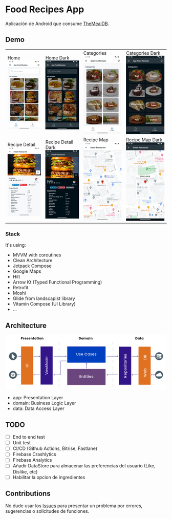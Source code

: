 # Food Recipes App
Aplicación de Android que consume [TheMealDB](https://www.themealdb.com/). 


## Demo
<table>
    <tr>
        <td> Home<br/><img src="media/screenshot1.png"  width="180"></td>
        <td> Home Dark<br/><img src="media/screenshot1_dark.png" alt="Main screen" width="180"></td>
        <td> Categories<br/><img src="media/screenshot4.png"  width="180"></td>
        <td> Categories Dark<br/><img src="media/screenshot4_dark.png" alt="Main screen" width="180"></td>
    </tr> 
    <tr>
       <td> Recipe Detail<br/><img src="media/screenshot2.png"  width="180"></td>
        <td> Recipe Detail Dark<br/><img src="media/screenshot2_dark.png" alt="Main screen" width="180"></td>
        <td> Recipe Map<br/><img src="media/screenshot3.png"  width="180"></td>
        <td> Recipe Map Dark<br/><img src="media/screenshot3_dark.png" alt="Main screen" width="180"></td>
    </tr> 
</table>

### Stack

It's using:

- MVVM with coroutines
- Clean Architecture
- Jetpack Compose
- Google Maps
- Hilt
- Arrow Kt (Typed Functional Programming)
- Retrofit
- Moshi
- Glide from landscapist library
- Vitamin Compose (UI Library)
- ...


## Architecture

<img src="media/clean.png">

- app: Presentation Layer
- domain: Business Logic Layer
- data: Data Access Layer

## TODO
- [ ] End to end test
- [ ] Unit test
- [ ] CI/CD (Github Actions, Bitrise, Fastlane)
- [ ] Firebase Crashlytics
- [ ] Firebase Analytics
- [ ] Añadir DataStore para almacenar las preferencias del usuario (Like, Dislike, etc)
- [ ] Habilitar la opcion de ingredientes

## Contributions
No dude usar los [Issues](https://github.com/NearApps/FoodRecipesChallenge/issues) para presentar un problema por errores, sugerencias o solicitudes de funciones.